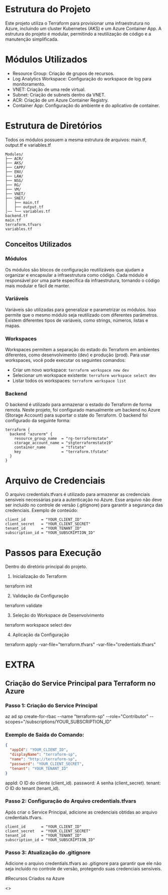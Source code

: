 # Estrutura do Projeto

Este projeto utiliza o Terraform para provisionar uma infraestrutura no Azure, incluindo um cluster Kubernetes (AKS) e um Azure Container App. A estrutura do projeto é modular, permitindo a reutilização de código e a manutenção simplificada.

# Módulos Utilizados

- Resource Group: Criação de grupos de recursos.
- Log Analytics Workspace: Configuração do workspace de log para monitoramento.
- VNET: Criação de uma rede virtual.
- Subnet: Criação de subnets dentro da VNET.
- ACR: Criação de um Azure Container Registry.
- Container App: Configuração do ambiente e do aplicativo de container.

# Estrutura de Diretórios

Todos os módulos possuem a mesma estrutura de arquivos: 
main.tf, output.tf e variables.tf


```hcl
Modules/
├── ACR/
├── AKS/
├── CAPP/
├── ENV/
├── LAW/
├── NSG/
├── RG/
├── VM/
├── VNET/
├── SNET/
│   ├── main.tf
│   ├── output.tf
│── └── variables.tf
backend.tf
main.tf
terraform.tfvars
variables.tf
```

## Conceitos Utilizados

### Módulos

Os módulos são blocos de configuração reutilizáveis que ajudam a organizar e encapsular a infraestrutura como código. Cada módulo é responsável por uma parte específica da infraestrutura, tornando o código mais modular e fácil de manter.

### Variáveis

Variáveis são utilizadas para generalizar e parametrizar os módulos. Isso permite que o mesmo módulo seja reutilizado com diferentes parâmetros. Existem diferentes tipos de variáveis, como strings, números, listas e mapas.

### Workspaces

Workspaces permitem a separação do estado do Terraform em ambientes diferentes, como desenvolvimento (dev) e produção (prod). Para usar workspaces, você pode executar os seguintes comandos:

- Criar um novo workspace: `terraform workspace new dev`
- Selecionar um workspace existente: `terraform workspace select dev`
- Listar todos os workspaces: `terraform workspace list`

### Backend

O backend é utilizado para armazenar o estado do Terraform de forma remota. Neste projeto, foi configurado manualmente um backend no Azure (Storage Account) para suportar o state do Terraform. O backend foi configurado da seguinte forma:

```hcl
terraform {
  backend "azurerm" {
    resource_group_name  = "rg-terraformstate"
    storage_account_name = "stgterraformstate19"
    container_name       = "tfstate"
    key                  = "terraform.tfstate"
  }
}
```

# Arquivo de Credenciais

O arquivo credentials.tfvars é utilizado para armazenar as credenciais sensíveis necessárias para a autenticação no Azure. Esse arquivo não deve ser incluído no controle de versão (.gitignore) para garantir a segurança das credenciais. Exemplo de conteúdo:

```hcl
client_id       = "YOUR_CLIENT_ID"
client_secret   = "YOUR_CLIENT_SECRET"
tenant_id       = "YOUR_TENANT_ID"
subscription_id = "YOUR_SUBSCRIPTION_ID"
```

# Passos para Execução

Dentro do diretório principal do projeto.

1. Inicialização do Terraform

terraform init

2. Validação da Configuração

terraform validate

3. Seleção do Workspace de Desenvolvimento

terraform workspace select dev

4. Aplicação da Configuração

terraform apply -var-file="terraform.tfvars" -var-file="credentials.tfvars"



# EXTRA

## Criação do Service Principal para Terraform no Azure

### Passo 1: Criação do Service Principal

az ad sp create-for-rbac --name "terraform-sp" --role="Contributor" --scopes="/subscriptions/YOUR_SUBSCRIPTION_ID"

### Exemplo de Saída do Comando:

```json
{
  "appId": "YOUR_CLIENT_ID",
  "displayName": "terraform-sp",
  "name": "http://terraform-sp",
  "password": "YOUR_CLIENT_SECRET",
  "tenant": "YOUR_TENANT_ID"
}
```
appId: O ID do cliente (client_id).
password: A senha (client_secret).
tenant: O ID do tenant (tenant_id).

### Passo 2: Configuração do Arquivo credentials.tfvars
Após criar o Service Principal, adicione as credenciais obtidas ao arquivo credentials.tfvars.

```hcl
client_id       = "YOUR_CLIENT_ID"
client_secret   = "YOUR_CLIENT_SECRET"
tenant_id       = "YOUR_TENANT_ID"
subscription_id = "YOUR_SUBSCRIPTION_ID"
```

### Passo 3: Atualização do .gitignore
Adicione o arquivo credentials.tfvars ao .gitignore para garantir que ele não seja incluído no controle de versão, protegendo suas credenciais sensíveis.


#Recursos Criados na Azure 

<<Add fotos aquis >>